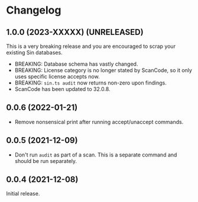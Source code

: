 # Changelog

## 1.0.0 (2023-XXXXX) (UNRELEASED)

This is a very breaking release and you are encouraged to scrap your existing
Sin databases.

-  BREAKING: Database schema has vastly changed.
-  BREAKING: License category is no longer stated by ScanCode, so it only uses
   specific license accepts now.
-  BREAKING: `sin.ts audit` now returns non-zero upon findings.
-  ScanCode has been updated to 32.0.8.

## 0.0.6 (2022-01-21)

-  Remove nonsensical print after running accept/unaccept commands.

## 0.0.5 (2021-12-09)

-  Don't run `audit` as part of a scan. This is a separate command and should
   be run separately.

## 0.0.4 (2021-12-08)

Initial release.
